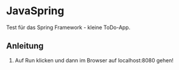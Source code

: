 # JavaSpring
 
Test für das Spring Framework - kleine ToDo-App. 

## Anleitung

1. Auf Run klicken und dann im Browser auf localhost:8080 gehen!